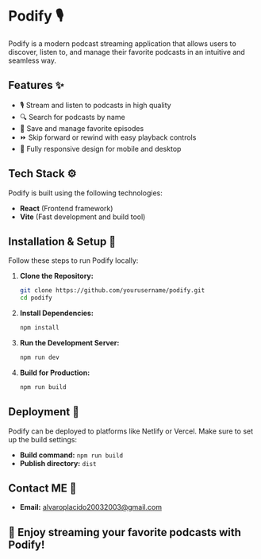 # Podify 🎙️  
Podify is a modern podcast streaming application that allows users to discover, listen to, and manage their favorite podcasts in an intuitive and seamless way.  

## Features ✨  
- 🎙️ Stream and listen to podcasts in high quality  
- 🔍 Search for podcasts by name  
- 📌 Save and manage favorite episodes  
- ⏩ Skip forward or rewind with easy playback controls  
- 📱 Fully responsive design for mobile and desktop  

## Tech Stack ⚙️  
Podify is built using the following technologies:  
- **React** (Frontend framework)  
- **Vite** (Fast development and build tool)  

## Installation & Setup 🔧  
Follow these steps to run Podify locally:  

1. **Clone the Repository:**  
   ```bash  
   git clone https://github.com/yourusername/podify.git  
   cd podify  
   ```

2. **Install Dependencies:**  
   ```bash  
   npm install  
   ```

3. **Run the Development Server:**  
   ```bash  
   npm run dev  
   ```

4. **Build for Production:**  
   ```bash  
   npm run build  
   ```

## Deployment 🚀  
Podify can be deployed to platforms like Netlify or Vercel. Make sure to set up the build settings:  

- **Build command:** `npm run build`  
- **Publish directory:** `dist`  

## Contact ME 📝  
 - **Email:** alvaroplacido20032003@gmail.com

## 🚀 Enjoy streaming your favorite podcasts with Podify!

